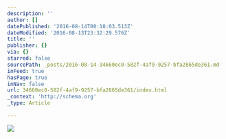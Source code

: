 ```yaml
---
description: ''
author: []
datePublished: '2016-08-14T00:18:03.513Z'
dateModified: '2016-08-13T23:32:29.576Z'
title: ''
publisher: {}
via: {}
starred: false
sourcePath: _posts/2016-08-14-34660ec0-582f-4af9-9257-bfa2865de361.md
inFeed: true
hasPage: true
inNav: false
url: 34660ec0-582f-4af9-9257-bfa2865de361/index.html
_context: 'http://schema.org'
_type: Article

---
```

![](https://the-grid-user-content.s3-us-west-2.amazonaws.com/f1ae9bdd-d2a6-4efc-8699-7fa96b368801.jpg)